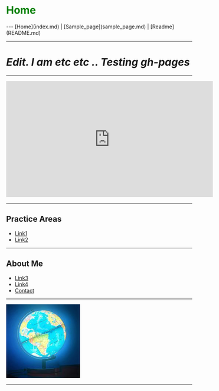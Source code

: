 <h1 style="color:green; font-size:2em">Home</h1>
---
[Home](index.md) | [Sample_page](sample_page.md) | [Readme](README.md)

---
# <i>Edit. I am etc etc .. Testing gh-pages</i>

---

<iframe width="560" height="315" src="https://www.youtube.com/embed/watch?list=PL5P8TinruTgMH1AIL-GyzymdGCfG6pUQd&v=HYzaJvq9hm8" frameborder="0" allow="autoplay; encrypted-media" allowfullscreen></iframe>
  
---

## Practice Areas
- [ Link1 ](#link1)<br>
- [ Link2 ](#link2)<br>

---

## About Me
- [ Link3 ](#link3)<br>
- [ Link4 ](#link4)<br>
- [ Contact ](#contact)<br>

---

![Link](images/logo.png)

---
